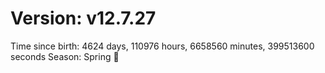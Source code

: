 # Version: v12.7.27
Time since birth: 4624 days, 110976 hours, 6658560 minutes, 399513600 seconds
Season: Spring 🌸
